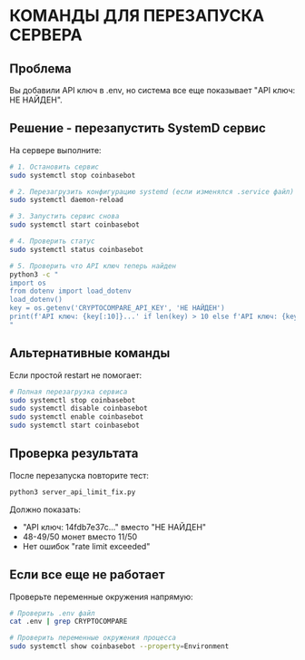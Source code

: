 # КОМАНДЫ ДЛЯ ПЕРЕЗАПУСКА СЕРВЕРА

## Проблема
Вы добавили API ключ в .env, но система все еще показывает "API ключ: НЕ НАЙДЕН".

## Решение - перезапустить SystemD сервис

На сервере выполните:

```bash
# 1. Остановить сервис
sudo systemctl stop coinbasebot

# 2. Перезагрузить конфигурацию systemd (если изменялся .service файл)
sudo systemctl daemon-reload

# 3. Запустить сервис снова
sudo systemctl start coinbasebot

# 4. Проверить статус
sudo systemctl status coinbasebot

# 5. Проверить что API ключ теперь найден
python3 -c "
import os
from dotenv import load_dotenv
load_dotenv()
key = os.getenv('CRYPTOCOMPARE_API_KEY', 'НЕ НАЙДЕН')
print(f'API ключ: {key[:10]}...' if len(key) > 10 else f'API ключ: {key}')
"
```

## Альтернативные команды

Если простой restart не помогает:

```bash
# Полная перезагрузка сервиса
sudo systemctl stop coinbasebot
sudo systemctl disable coinbasebot
sudo systemctl enable coinbasebot
sudo systemctl start coinbasebot
```

## Проверка результата

После перезапуска повторите тест:
```bash
python3 server_api_limit_fix.py
```

Должно показать:
- "API ключ: 14fdb7e37c..." вместо "НЕ НАЙДЕН"
- 48-49/50 монет вместо 11/50
- Нет ошибок "rate limit exceeded"

## Если все еще не работает

Проверьте переменные окружения напрямую:
```bash
# Проверить .env файл
cat .env | grep CRYPTOCOMPARE

# Проверить переменные окружения процесса
sudo systemctl show coinbasebot --property=Environment
```